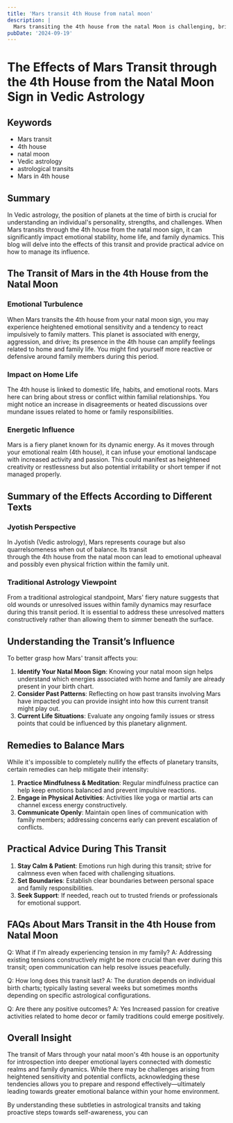 ```yaml
---
title: 'Mars transit 4th House from natal moon'
description: |
  Mars transiting the 4th house from the natal Moon is challenging, bringing about health issues, particularly related to the stomach, mental distress, and financial losses. The individual may face conflicts at home, potential accidents, and difficulties related to their mother or home.
pubDate: '2024-09-19'
---
```


# The Effects of Mars Transit through the 4th House from the Natal Moon Sign in Vedic Astrology

## Keywords

- Mars transit
- 4th house
- natal moon
- Vedic astrology
- astrological transits
- Mars in 4th house

## Summary

In Vedic astrology, the position of planets at the time of birth is crucial for understanding an individual's personality, strengths, and challenges. When Mars transits through the 4th house from the natal moon sign, it can significantly impact emotional stability, home life, and family dynamics. This blog will delve into the effects of this transit and provide practical advice on how to manage its influence.

## The Transit of Mars in the 4th House from the Natal Moon

### Emotional Turbulence

When Mars transits the 4th house from your natal moon sign, you may experience heightened emotional sensitivity and a tendency to react impulsively to family matters. This planet is associated with energy, aggression, and drive; its presence in the 4th house can amplify feelings related to home and family life. You might find yourself more reactive or defensive around family members during this period.

### Impact on Home Life

The 4th house is linked to domestic life, habits, and emotional roots. Mars here can bring about stress or conflict within familial relationships. You might notice an increase in disagreements or heated discussions over mundane issues related to home or family responsibilities.

### Energetic Influence

Mars is a fiery planet known for its dynamic energy. As it moves through your emotional realm (4th house), it can infuse your emotional landscape with increased activity and passion. This could manifest as heightened creativity or restlessness but also potential irritability or short temper if not managed properly.

## Summary of the Effects According to Different Texts

### Jyotish Perspective

In Jyotish (Vedic astrology), Mars represents courage but also quarrelsomeness when out of balance. Its transit through the 4th house from the natal moon can lead to emotional upheaval and possibly even physical friction within the family unit.

### Traditional Astrology Viewpoint

From a traditional astrological standpoint, Mars' fiery nature suggests that old wounds or unresolved issues within family dynamics may resurface during this transit period. It is essential to address these unresolved matters constructively rather than allowing them to simmer beneath the surface.

## Understanding the Transit’s Influence

To better grasp how Mars' transit affects you:

1. **Identify Your Natal Moon Sign**: Knowing your natal moon sign helps understand which energies associated with home and family are already present in your birth chart.
2. **Consider Past Patterns**: Reflecting on how past transits involving Mars have impacted you can provide insight into how this current transit might play out.
3. **Current Life Situations**: Evaluate any ongoing family issues or stress points that could be influenced by this planetary alignment.

## Remedies to Balance Mars

While it's impossible to completely nullify the effects of planetary transits, certain remedies can help mitigate their intensity:

1. **Practice Mindfulness & Meditation**: Regular mindfulness practice can help keep emotions balanced and prevent impulsive reactions.
2. **Engage in Physical Activities**: Activities like yoga or martial arts can channel excess energy constructively.
3. **Communicate Openly**: Maintain open lines of communication with family members; addressing concerns early can prevent escalation of conflicts.

## Practical Advice During This Transit

1. **Stay Calm & Patient**: Emotions run high during this transit; strive for calmness even when faced with challenging situations.
2. **Set Boundaries**: Establish clear boundaries between personal space and family responsibilities.
3. **Seek Support**: If needed, reach out to trusted friends or professionals for emotional support.

## FAQs About Mars Transit in the 4th House from Natal Moon

Q: What if I'm already experiencing tension in my family?
A: Addressing existing tensions constructively might be more crucial than ever during this transit; open communication can help resolve issues peacefully.

Q: How long does this transit last?
A: The duration depends on individual birth charts; typically lasting several weeks but sometimes months depending on specific astrological configurations.

Q: Are there any positive outcomes?
A: Yes Increased passion for creative activities related to home decor or family traditions could emerge positively.

## Overall Insight

The transit of Mars through your natal moon's 4th house is an opportunity for introspection into deeper emotional layers connected with domestic realms and family dynamics. While there may be challenges arising from heightened sensitivity and potential conflicts, acknowledging these tendencies allows you to prepare and respond effectively—ultimately leading towards greater emotional balance within your home environment.

By understanding these subtleties in astrological transits and taking proactive steps towards self-awareness, you can